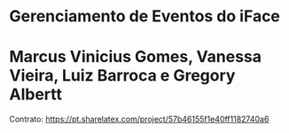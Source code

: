 # Gerenciamento de Eventos do iFace
# Marcus Vinicius Gomes, Vanessa Vieira, Luiz Barroca e Gregory Albertt
Contrato: https://pt.sharelatex.com/project/57b46155f1e40ff1182740a6
